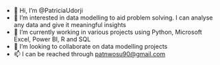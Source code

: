 - 👋 Hi, I’m @PatriciaUdorji
- 👀 I’m interested in data modelling to aid problem solving. I can analyse any data and give it meaningful insights
- 🌱 I’m currently working in various projects using Python, Microsoft Excel, Power BI, R and SQL
- 💞️ I’m looking to collaborate on data modelling projects
- 📫 I can be reached through patnwosu90@gmail.com

<!---
PatriciaUdorji/PatriciaUdorji is a ✨ special ✨ repository because its `README.md` (this file) appears on your GitHub profile.
You can click the Preview link to take a look at your changes.
--->
